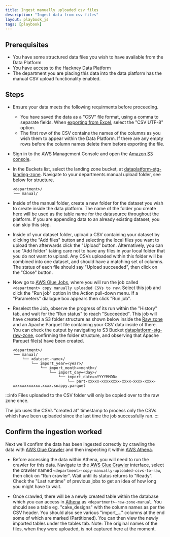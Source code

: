 ```yaml
---
title: Ingest manually uploaded csv files
description: "Ingest data from csv files"
layout: playbook_js
tags: [playbook]
---
```


## Prerequisites

- You have some structured data files you wish to have available from the Data Platform
- You have access to the Hackney Data Platform
- The department you are placing this data into the data platform has the manual CSV upload
  functionality enabled.

## Steps

- Ensure your data meets the following requirments before proceeding.

  - You have saved the data as a "CSV" file format, using a comma to separate fields.
    When [exporting from Excel][excel_csv], select the "CSV UTF-8" option.
  - The first row of the CSV contains the names of the columns as you wish them
    to appear within the Data Platform.
    If there are any empty rows before the column names delete them before exporting
    the file.

- Sign in to the AWS Management Console and open the [Amazon S3 console][aws_s3_console].

- In the Buckets list, select the landing zone bucket, at
  [dataplatform-stg-landing-zone][aws_dataplatform_stg_landing_zone].
  Navigate to your departments manual upload folder, see below for structure.

  ```
  <department>/
  └── manual/
  ```

- Inside of the manual folder, create a new folder for the dataset you wish to create inside the data platform.
  The name of the folder you create here will be used as the table name for the datasource throughout the platform.
  If you are appending data to an already existing dataset, you can skip this step.

- Inside of your dataset folder, upload a CSV containing your dataset by clicking the "Add files" button
  and selecting the local files you want to upload then afterwards click the "Upload" button.
  Alternatively, you can use "Add folder" taking care not to have any files in your local folder that you do not want to upload.
  Any CSVs uploaded within this folder will be combined into one dataset, and should have a matching set of columns.
  The status of each file should say "Upload succeeded", then click on the "Close" button.

- Now go to [AWS Glue Jobs][aws_glue_jobs_console], where you will run the job called
  `<department> copy manually uploaded CSVs to raw`.
  Select this job and click the "Run job" option in the Action pull-down menu.
  If a "Parameters" dialogue box appears then click "Run job".

- Reselect the Job, observe the progress of its run within the "History" tab, and wait
  for the "Run status" to reach "Succeeded".
  This job will have created a S3 folder structure as shown below inside the [Raw zone][raw_zone]
  and an Apache Parquet file containing your CSV data inside of there.
  You can check the output by navigating to S3 Bucket [dataplatform-stg-raw-zone][aws_dataplatform_stg_raw_zone],
  confirming the folder structure, and observing that Apache Parquet file(s) have been created.

  ```
  <department>/
  └── manual/
      └── <dataset-name>/
          └── import_year=<year>/
              └── import_month=<month>/
                  └── import_day=<day>/
                      └── import_date=<YYYYMMDD>
                          └── part-xxxxx-xxxxxxxx-xxxx-xxxx-xxxx-xxxxxxxxxxxx.xxxx.snappy.parquet
  ```

:::info
Files uploaded to the CSV folder will only be copied over to the raw zone once.

The job uses the CSVs "created at" timestamp to process only the CSVs which have been uploaded since the last time the job successfully ran.
:::

## Confirm the ingestion worked

Next we'll confirm the data has been ingested correctly by crawling the data with
[AWS Glue Crawler][aws_glue_crawler_console] and then inspecting it within
[AWS Athena](../querying-and-analysing-data/querying-data-using-sql.md).

- Before accessing the data within Athena, you will need to run the crawler for this data.
  Navigate to the [AWS Glue Crawler][aws_glue_crawler_console] interface, select the crawler named `<department>-copy-manually-uploaded-csvs-to-raw`, then click on "Run crawler".
  Wait until its status returns to "Ready".
  Check the "Last runtime" of previous jobs to get an idea of how long you might have to wait.

- Once crawled, there will be a newly created table within the database which you can access in [Athena][aws_athena_console] as
  `<department>-raw-zone-manual`.
  You should see a table eg. "cake_designs" with the column names as per the CSV header.
  You should also see various "import\_..." columns at the end some of which are marked (Partitioned).
  You can then view the newly imported tables under the tables tab.
  Note: The original names of the files, when they were uploaded, is not captured here at the moment.

[excel_csv]: https://docs.workstars.com/en/latest/howto/save-csv-utf8.html
[raw_zone]: ../../zones.md#raw-zone
[aws_s3_console]: https://console.aws.amazon.com/s3/
[aws_athena_console]: https://eu-west-2.console.aws.amazon.com/athena/home?region=eu-west-2#query
[aws_glue_jobs_console]: https://eu-west-2.console.aws.amazon.com/glue/home?region=eu-west-2#etl:tab=jobs
[aws_glue_crawler_console]: https://eu-west-2.console.aws.amazon.com/glue/home?region=eu-west-2#catalog:tab=crawlers
[aws_dataplatform_stg_landing_zone]: https://s3.console.aws.amazon.com/s3/buckets/dataplatform-stg-landing-zone?region=eu-west-2&tab=objects
[aws_dataplatform_stg_raw_zone]: https://s3.console.aws.amazon.com/s3/buckets/dataplatform-stg-raw-zone?region=eu-west-2&tab=objects
